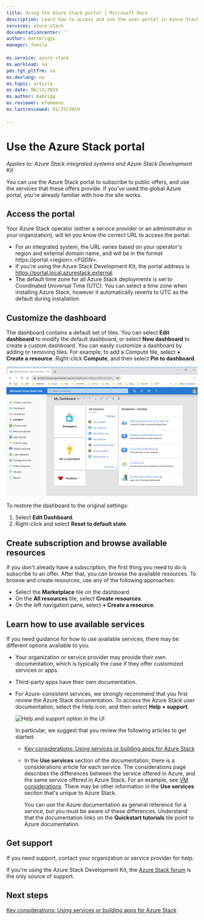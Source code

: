 ```yaml
---
title: Using the Azure Stack portal | Microsoft Docs
description: Learn how to access and use the user portal in Azure Stack.
services: azure-stack
documentationcenter: ''
author: mattbriggs
manager: femila

ms.service: azure-stack
ms.workload: na
pms.tgt_pltfrm: na
ms.devlang: na
ms.topic: article
ms.date: 06/13/2019
ms.author: mabrigg
ms.reviewer: efemmano
ms.lastreviewed: 01/25/2019

---
```

# Use the Azure Stack portal

*Applies to: Azure Stack integrated systems and Azure Stack Development Kit*

You can use the Azure Stack portal to subscribe to public offers, and use the services that these offers provide. If you've used the global Azure portal, you're already familiar with how the site works.

## Access the portal

Your Azure Stack operator (either a service provider or an administrator in your organization), will let you know the correct URL to access the portal.

- For an integrated system, the URL varies based on your operator's region and external domain name, and will be in the format https://portal.&lt;*region*&gt;.&lt;*FQDN*&gt;.
- If you're using the Azure Stack Development Kit, the portal address is https://portal.local.azurestack.external.
- The default time zone for all Azure Stack deployments is set to Coordinated Universal Time (UTC). You can select a time zone when installing Azure Stack, however it automatically reverts to UTC as the default during installation.

## Customize the dashboard

The dashboard contains a default set of tiles. You can select **Edit dashboard** to modify the default dashboard, or select **New dashboard** to create a custom dashboard. You can easily customize a dashboard by adding or removing tiles. For example, to add a Compute tile, select **+ Create a resource**. Right-click **Compute**, and then select **Pin to dashboard**.

![Screen capture of the Azure Stack user portal](media/azure-stack-use-portal/userportal.png)

To restore the dashboard to the original settings:
1.  Select **Edit Dashboard**. 
2.  Right-click and select **Reset to default state**.

## Create subscription and browse available resources

If you don't already have a subscription, the first thing you need to do is subscribe to an offer. After that, you can browse the available resources. To browse and create resources, use any of the following approaches:

- Select the **Marketplace** tile on the dashboard.
- On the **All resources** tile, select **Create resources**.
- On the left navigation pane, select **+ Create a resource**.

## Learn how to use available services

If you need guidance for how to use available services, there may be different options available to you.

- Your organization or service provider may provide their own documentation, which is typically the case if they offer customized services or apps.
- Third-party apps have their own documentation.
- For Azure-consistent services, we strongly recommend that you first review the Azure Stack documentation. To access the Azure Stack user documentation, select the Help icon, and then select **Help + support**.

    ![Help and support option in the UI](media/azure-stack-use-portal/HelpAndSupport.png)

    In particular, we suggest that you review the following articles to get started:

    - [Key considerations: Using services or building apps for Azure Stack](azure-stack-considerations.md)
    - In the **Use services** section of the documentation, there is a considerations article for each service. The considerations page describes the differences between the service offered in Azure, and the same service offered in Azure Stack. For an example, see [VM considerations](azure-stack-vm-considerations.md). There may be other information in the **Use services** section that's unique to Azure Stack.

      You can use the Azure documentation as general reference for a service, but you must be aware of these differences. Understand that the documentation links on the **Quickstart tutorials** tile point to Azure documentation.

## Get support

If you need support, contact your organization or service provider for help.

If you're using the Azure Stack Development Kit, the [Azure Stack forum](https://social.msdn.microsoft.com/Forums/azure/home?forum=azurestack) is the only source of support.

## Next steps

[Key considerations: Using services or building apps for Azure Stack](azure-stack-considerations.md)
